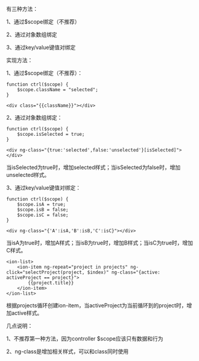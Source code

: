 有三种方法：

1、通过$scope绑定（不推荐）

2、通过对象数组绑定

3、通过key/value键值对绑定

实现方法：

1、通过$scope绑定（不推荐）：

```
function ctrl($scope) {   
    $scope.className = "selected";  
}  
```

```
<div class="{{className}}"></div>  
```

2、通过对象数组绑定：

```
function ctrl($scope) {   
    $scope.isSelected = true;  
} 
```

```
<div ng-class="{true:'selected',false:'unselected'}[isSelected]"></div>  
```

当isSelected为true时，增加selected样式；当isSelected为false时，增加unselected样式。

3、通过key/value键值对绑定：

```
function ctrl($scope) {   
    $scope.isA = true;  
    $scope.isB = false;  
    $scope.isC = false;  
}  
```

```
<div ng-class="{'A':isA,'B':isB,'C':isC}"></div> 
```

当isA为true时，增加A样式；当isB为true时，增加B样式；当isC为true时，增加C样式。

```
<ion-list>  
    <ion-item ng-repeat="project in projects" ng-click="selectProject(project, $index)" ng-class="{active: activeProject == project}">  
        {{project.title}}  
    </ion-item>  
</ion-list>  
```

根据projects循环创建ion-item，当activeProject为当前循环到的project时，增加active样式。

几点说明：

1、不推荐第一种方法，因为controller $scope应该只有数据和行为

2、ng-class是增加相关样式，可以和class同时使用



